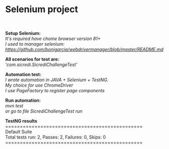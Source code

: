 # Selenium project


<br>

**Setup Selenium:**<br> 
_It's required have chome browser version 81+_<br>
_I used to manager selenium: https://github.com/bonigarcia/webdrivermanager/blob/master/README.md_


**All scenarios for test are:**<br> 
_'com.sicredi.SicrediChallengeTest'_

**Automation test:**<br> 
_I wrote automation in JAVA + Selenium + TestNG.<br>_
_My choice for use ChromeDriver<br>_
_I use PageFactory to register page components_ <br>


**Run automation:**<br> 
_mvn test_<br>
_or go to file SicrediChallengeTest run_

**TestNG results**<br>
===============================================<br>
Default Suite<br>
Total tests run: 2, Passes: 2, Failures: 0, Skips: 0<br>
=============================================== <br>